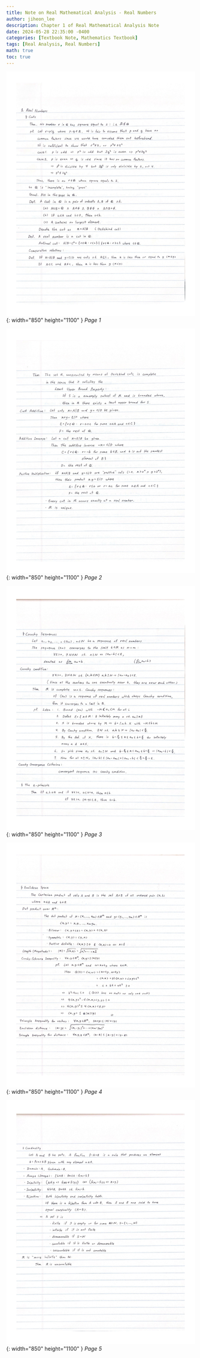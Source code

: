 ```yaml
---
title: Note on Real Mathematical Analysis - Real Numbers
author: jiheon_lee
description: Chapter 1 of Real Mathematical Analysis Note
date: 2024-05-28 22:35:00 -0400
categories: [Textbook Note, Mathematics Textbook]
tags: [Real Analysis, Real Numbers]
math: true
toc: true
---
```


![Desktop View](/_posts/_images/real-numbers/Real%20Numbers_page-0001.jpg){: width="850" height="1100" }
_Page 1_

![Desktop View](/_posts/_images/real-numbers/Real%20Numbers_page-0002.jpg){: width="850" height="1100" }
_Page 2_

![Desktop View](/_posts/_images/real-numbers/Real%20Numbers_page-0003.jpg){: width="850" height="1100" }
_Page 3_

![Desktop View](/_posts/_images/real-numbers/Real%20Numbers_page-0004.jpg){: width="850" height="1100" }
_Page 4_

![Desktop View](/_posts/_images/real-numbers/Real%20Numbers_page-0005.jpg){: width="850" height="1100" }
_Page 5_